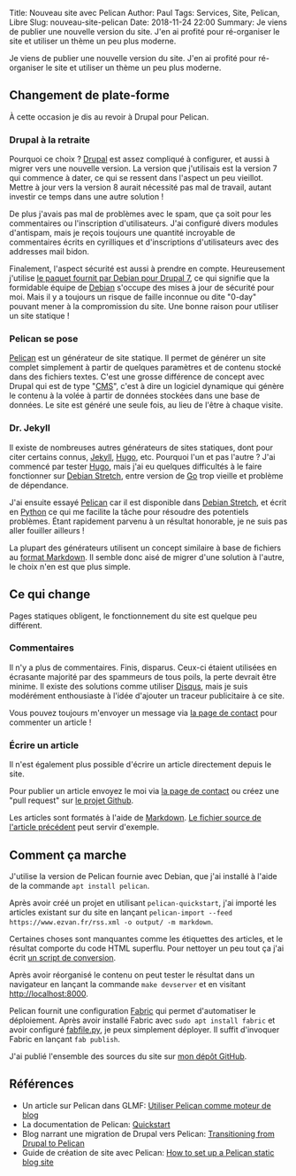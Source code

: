 Title: Nouveau site avec Pelican
Author: Paul
Tags: Services, Site, Pelican, Libre
Slug: nouveau-site-pelican
Date: 2018-11-24 22:00
Summary: Je viens de publier une nouvelle version du site. J'en ai profité pour ré-organiser le site et utiliser un thème un peu plus moderne.

Je viens de publier une nouvelle version du site. J'en ai profité pour ré-organiser le site et utiliser un thème un peu plus moderne.

## Changement de plate-forme

À cette occasion je dis au revoir à Drupal pour Pelican. 

### Drupal à la retraite

Pourquoi ce choix ? [Drupal](https://www.drupal.org/) est assez compliqué à configurer, et aussi à migrer vers une nouvelle version. La version que j'utilisais est la version 7 qui commence à dater, ce qui se ressent dans l'aspect un peu vieillot. Mettre à jour vers la version 8 aurait nécessité pas mal de travail, autant investir ce temps dans une autre solution !

De plus j'avais pas mal de problèmes avec le spam, que ça soit pour les commentaires ou l'inscription d'utilisateurs. J'ai configuré divers modules d'antispam, mais je reçois toujours une quantité incroyable de commentaires écrits en cyrilliques et d'inscriptions d'utilisateurs avec des addresses mail bidon.

Finalement, l'aspect sécurité est aussi à prendre en compte. Heureusement j'utilise [le paquet fournit par Debian pour Drupal 7](https://packages.debian.org/stretch/drupal7), ce qui signifie que la formidable équipe de [Debian](https://www.debian.org/) s'occupe des mises à jour de sécurité pour moi. Mais il y a toujours un risque de faille inconnue ou dite "0-day" pouvant mener à la compromission du site. Une bonne raison pour utiliser un site statique !

### Pelican se pose

[Pelican](http://docs.getpelican.com/) est un générateur de site statique. Il permet de générer un site complet simplement à partir de quelques paramètres et de contenu stocké dans des fichiers textes. C'est une grosse différence de concept avec Drupal qui est de type "[CMS](https://fr.wikipedia.org/wiki/Syst%C3%A8me_de_gestion_de_contenu)", c'est à dire un logiciel dynamique qui génère le contenu à la volée à partir de données stockées dans une base de données. Le site est généré une seule fois, au lieu de l'être à chaque visite.

### Dr. Jekyll

Il existe de nombreuses autres générateurs de sites statiques, dont pour citer certains connus, [Jekyll](https://jekyllrb.com/), [Hugo](https://gohugo.io/), etc.
Pourquoi l'un et pas l'autre ? 
J'ai commencé par tester [Hugo](https://gohugo.io/), mais j'ai eu quelques difficultés à le faire fonctionner sur [Debian Stretch](https://wiki.debian.org/fr/DebianStretch), entre version de [Go](https://golang.org/) trop vieille et problème de dépendance.

J'ai ensuite essayé [Pelican](http://docs.getpelican.com/) car il est disponible dans [Debian Stretch](https://wiki.debian.org/fr/DebianStretch), et écrit en [Python](https://fr.wikipedia.org/wiki/Python_(langage)) ce qui me facilite la tâche pour résoudre des potentiels problèmes. Étant rapidement parvenu à un résultat honorable, je ne suis pas aller fouiller ailleurs !

La plupart des générateurs utilisent un concept similaire à base de fichiers au [format Markdown](https://fr.wikipedia.org/wiki/Markdown). Il semble donc aisé de migrer d'une solution à l'autre, le choix n'en est que plus simple.

## Ce qui change

Pages statiques obligent, le fonctionnement du site est quelque peu différent.

### Commentaires

Il n'y a plus de commentaires. Finis, disparus. Ceux-ci étaient utilisées en écrasante majorité par des spammeurs de tous poils, la perte devrait être minime. 
Il existe des solutions comme utiliser [Disqus](https://disqus.com/), mais je suis modérément enthousiaste à l'idée d'ajouter un traceur publicitaire à ce site.

Vous pouvez toujours m'envoyer un message via [la page de contact](({filename}/pages/contact.md)) pour commenter un article !

### Écrire un article

Il n'est également plus possible d'écrire un article directement depuis le site.

Pour publier un article envoyez le moi via [la page de contact]({filename}/pages/contact.md) ou créez une "pull request" sur [le projet Github](https://github.com/paulez/ezvan).

Les articles sont formatés à l'aide de [Markdown](https://fr.wikipedia.org/wiki/Markdown). [Le fichier source de l'article précédent](https://raw.githubusercontent.com/paulez/ezvan/master/content/Blog/lets-encrypt-et-drupal-7.md) peut servir d'exemple.

## Comment ça marche

J'utilise la version de Pelican fournie avec Debian, que j'ai installé à l'aide de la commande `apt install pelican`.

Après avoir créé un projet en utilisant `pelican-quickstart`, j'ai importé les articles existant sur du site en lançant `pelican-import --feed  https://www.ezvan.fr/rss.xml -o output/ -m markdown`.

Certaines choses sont manquantes comme les étiquettes des articles, et le résultat comporte du code HTML superflu. Pour nettoyer un peu tout ça j'ai écrit [un script de conversion](https://github.com/paulez/ezvan/blob/master/convert.py).

Après avoir réorganisé le contenu on peut tester le résultat dans un navigateur en lançant la commande `make devserver` et en visitant [http://localhost:8000](http://localhost:8000).

Pelican fournit une configuration [Fabric](http://www.fabfile.org/) qui permet d'automatiser le déploiement. 
Après avoir installé Fabric avec `sudo apt install fabric` et avoir configuré [fabfile.py](https://github.com/paulez/ezvan/blob/master/fabfile.py), je peux simplement déployer. Il suffit d'invoquer Fabric en lançant `fab publish`.

J'ai publié l'ensemble des sources du site sur [mon dépôt GitHub](https://github.com/paulez/ezvan).

## Références

* Un article sur Pelican dans GLMF: [Utiliser Pelican comme moteur de blog](https://connect.ed-diamond.com/GNU-Linux-Magazine/GLMF-184/Utiliser-Pelican-comme-moteur-de-blog)
* La documentation de Pelican: [Quickstart](http://docs.getpelican.com/en/3.7.1/quickstart.html)
* Blog narrant une migration de Drupal vers Pelican: [Transitioning from Drupal to Pelican ](https://www.graham.org/pelican-transition.html)
* Guide de création de site avec Pelican: [How to set up a Pelican static blog site](https://blog.john-pfeiffer.com/how-to-set-up-a-pelican-static-blog-site/#importing-from-drupal-with-pelican-import)